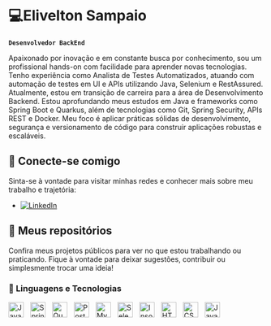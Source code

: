 # 💻Elivelton Sampaio

**`Desenvolvedor BackEnd`**

Apaixonado por inovação e em constante busca por conhecimento, sou um profissional hands-on com facilidade para aprender novas tecnologias. Tenho experiência como Analista de Testes Automatizados, atuando com automação de testes em UI e APIs utilizando Java, Selenium e RestAssured.
Atualmente, estou em transição de carreira para a área de Desenvolvimento Backend. Estou aprofundando meus estudos em Java e frameworks como Spring Boot e Quarkus, além de tecnologias como Git, Spring Security, APIs REST e Docker.
Meu foco é aplicar práticas sólidas de desenvolvimento, segurança e versionamento de código para construir aplicações robustas e escaláveis.

## 💼 Conecte-se comigo

Sinta-se à vontade para visitar minhas redes e conhecer mais sobre meu trabalho e trajetória:

- [![LinkedIn](https://img.shields.io/badge/LinkedIn-Elivelton%20Sampaio-blue?style=flat&logo=linkedin)](https://www.linkedin.com/in/eliveltonsampaio)

## 📁 Meus repositórios

Confira meus projetos públicos para ver no que estou trabalhando ou praticando. Fique à vontade para deixar sugestões, contribuir ou simplesmente trocar uma ideia!

### 🤖 Linguagens e Tecnologias

<img 
    align="left" 
    alt="Java" 
    title="Java"
    width="30px" 
    style="padding-right: 10px;" 
    src="https://cdn.jsdelivr.net/gh/devicons/devicon@latest/icons/java/java-original-wordmark.svg" 
/>
<img 
    align="left" 
    alt="Spring" 
    title="Spring"
    width="30px" 
    style="padding-right: 10px;" 
    src="https://cdn.jsdelivr.net/gh/devicons/devicon@latest/icons/spring/spring-original.svg" 
/>
<img 
    align="left" 
    alt="Quarkus" 
    title="Quarkus"
    width="30px" 
    style="padding-right: 10px;" 
    src="https://cdn.jsdelivr.net/gh/devicons/devicon@latest/icons/quarkus/quarkus-original.svg" 
/>
<img 
    align="left" 
    alt="Postman" 
    title="Postman"
    width="30px" 
    style="padding-right: 10px;" 
    src="https://cdn.jsdelivr.net/gh/devicons/devicon@latest/icons/postman/postman-original.svg" 
/>

<img 
    align="left" 
    alt="MySQL" 
    title="MySQL"
    width="30px" 
    style="padding-right: 10px;" 
    src="https://cdn.jsdelivr.net/gh/devicons/devicon@latest/icons/mysql/mysql-original.svg" 
/>

<img 
    align="left" 
    alt="Selenium" 
    title="Selenium"
    width="30px" 
    style="padding-right: 10px;" 
    src="https://cdn.jsdelivr.net/gh/devicons/devicon@latest/icons/selenium/selenium-original.svg" 
/>

<img 
    align="left" 
    alt="Insomnia" 
    title="Insomnia"
    width="30px" 
    style="padding-right: 10px;" 
    src="https://cdn.jsdelivr.net/gh/devicons/devicon@latest/icons/insomnia/insomnia-original.svg" 
/>
<img 
    align="left" 
    alt="HTML"
    title="HTML" 
    width="30px" 
    style="padding-right: 10px;" 
    src="https://cdn.jsdelivr.net/gh/devicons/devicon@latest/icons/html5/html5-original.svg" 
/>
<img 
    align="left" 
    alt="CSS" 
    title="CSS"
    width="30px" 
    style="padding-right: 10px;" 
    src="https://cdn.jsdelivr.net/gh/devicons/devicon@latest/icons/css3/css3-original.svg" 
/>
<img 
    align="left" 
    alt="JavaScript" 
    title="JavaScript"
    width="30px" 
    style="padding-right: 10px;" 
    src="https://cdn.jsdelivr.net/gh/devicons/devicon@latest/icons/javascript/javascript-original.svg" 
/>

<br/>
<br/>


